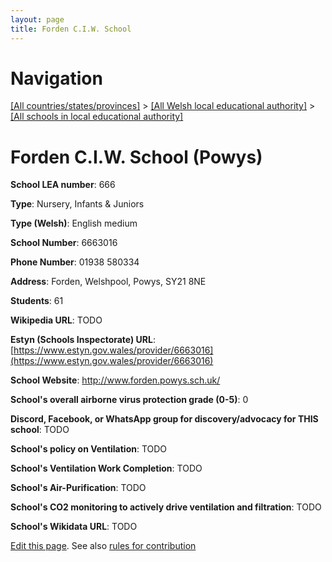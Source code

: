```yaml
---
layout: page
title: Forden C.I.W. School
---
```

# Navigation

[[All countries/states/provinces]](../../..) > [[All Welsh local educational authority]](../..) > [[All schools in local educational authority]](..)

# Forden C.I.W. School (Powys)

**School LEA number**: 666

**Type**: Nursery, Infants & Juniors

**Type (Welsh)**: English medium

**School Number**: 6663016

**Phone Number**: 01938 580334

**Address**: Forden, Welshpool, Powys, SY21 8NE

**Students**: 61

**Wikipedia URL**: TODO

**Estyn (Schools Inspectorate) URL**: [https://www.estyn.gov.wales/provider/6663016](https://www.estyn.gov.wales/provider/6663016)

**School Website**: http://www.forden.powys.sch.uk/

**School's overall airborne virus protection grade (0-5)**: 0

**Discord, Facebook, or WhatsApp group for discovery/advocacy for THIS school**: TODO

**School's policy on Ventilation**: TODO

**School's Ventilation Work Completion**: TODO

**School's Air-Purification**: TODO

**School's CO2 monitoring to actively drive ventilation and filtration**: TODO

**School's Wikidata URL**: TODO




[Edit this page](https://github.com/VentilationProject/Wales/edit/prif/./Powys/Forden_C.I.W._School.md). See also [rules for contribution](../../../contribution-rules/)
